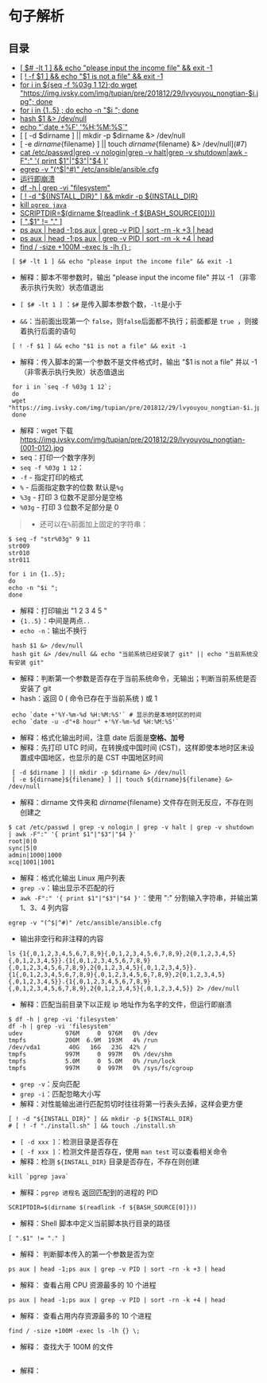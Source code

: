 # 句子解析

## 目录
* [ [ $# -lt 1 ] && echo "please input the income file" && exit -1](#1)
* [ [ ! -f $1 ] && echo "$1 is not a file" && exit -1](#2)
* [for i in ${seq -f %03g 1 12};do wget "https://img.ivsky.com/img/tupian/pre/201812/29/lvyouyou_nongtian-$i.jpg"; done](#3)
* [for i in {1..5} ; do echo -n "$i "; done](#4)
* [ hash $1 &> /dev/null](#5)
* [ echo "\`date +%F' '%H:%M:%S\`" ](#6)
* [ [ -d $dirname ] || mkdir -p $dirname &> /dev/null<br/>
* [ -e ${dirname}${filename} ] || touch ${dirname}${filename} &> /dev/null](#7)
* [cat /etc/passwd|grep -v nologin|grep -v halt|grep -v shutdown|awk -F":" '{ print $1"|"$3"|"$4 }'](#8)
* [egrep -v "(^$|^#)" /etc/ansible/ansible.cfg](#9)
* [运行即崩溃](#10)
* [df -h | grep -vi "filesystem"](#11)
* [[ ! -d "${INSTALL_DIR}" ] && mkdir -p ${INSTALL_DIR}](#12)
* [kill `pgrep java`](#13)
* [SCRIPTDIR=$(dirname $(readlink -f ${BASH_SOURCE[0]}))](#14)
* [ [ ".$1" != "." ] ](#15)
* [ps aux | head -1;ps aux | grep -v PID | sort -rn -k +3 | head](#16)
* [ps aux | head -1;ps aux | grep -v PID | sort -rn -k +4 | head](#17)
* [find / -size +100M -exec ls -lh {} \;](#18)


 <span id = "1"></span>
``` shell 
 [ $# -lt 1 ] && echo "please input the income file" && exit -1
```

* 解释：脚本不带参数时，输出 "please input the income file" 并以 -1 （非零表示执行失败）状态值退出
* `[ $# -lt 1 ]` ：`$#` 是传入脚本参数个数，`-lt`是小于
* `&&`：当前面出现第一个 `false`，则`false`后面都不执行；前面都是  `true `，则接着执行后面的语句

  <span id = "2"></span>
``` shell
 [ ! -f $1 ] && echo "$1 is not a file" && exit -1
```
* 解释：传入脚本的第一个参数不是文件格式时，输出 "$1 is not a file" 并以 -1 （非零表示执行失败）状态值退出

  <span id = "3"></span>
``` shell
 for i in `seq -f %03g 1 12`;
 do 
 wget "https://img.ivsky.com/img/tupian/pre/201812/29/lvyouyou_nongtian-$i.jpg"; 
 done
```

* 解释：wget 下载 https://img.ivsky.com/img/tupian/pre/201812/29/lvyouyou_nongtian-(001-012).jpg
* seq：打印一个数字序列
* `seq -f %03g 1 12`：
 * `-f` -  指定打印的格式
 * `%` -  后面指定数字的位数 默认是`%g`
 * `%3g` - 打印 3 位数不足部分是空格
 * `%03g` - 打印 3 位数不足部分是 0

>* 还可以在`%`前面加上固定的字符串：

``` shell
$ seq -f "str%03g" 9 11
str009
str010
str011
```

 <span id = "4"></span>
``` shell
for i in {1..5}; 
do 
echo -n "$i "; 
done
```
* 解释：打印输出 "1 2 3 4 5 "
* `{1..5}`：中间是两点`..`
* `echo -n`：输出不换行

<span id = "5"></span>

```
 hash $1 &> /dev/null
 hash git &> /dev/null && echo "当前系统已经安装了 git" || echo "当前系统没有安装 git"

```

* 解释：判断第一个参数是否存在于当前系统命令，无输出；判断当前系统是否安装了 git
* hash：返回 0 ( 命令已存在于当前系统 ) 或 1

<span id = "6"></span>

```
 echo `date +'%Y-%m-%d %H:%M:%S'` # 显示的是本地时区的时间
 echo `date -u -d"+8 hour" +'%Y-%m-%d %H:%M:%S'` 
```

* 解释：格式化输出时间，注意 date 后面是**空格、加号**
* 解释：先打印 UTC 时间，在转换成中国时间 (CST)，这样即使本地时区未设置成中国地区，也显示的是 CST 中国地区时间


<span id = "7"></span>

```
 [ -d $dirname ] || mkdir -p $dirname &> /dev/null
 [ -e ${dirname}${filename} ] || touch ${dirname}${filename} &> /dev/null 
```

* 解释：dirname 文件夹和 ${dirname}${filename} 文件存在则无反应，不存在则创建之

<span id = "8"></span>

``` shell
$ cat /etc/passwd | grep -v nologin | grep -v halt | grep -v shutdown | awk -F":" '{ print $1"|"$3"|"$4 }'
root|0|0
sync|5|0
admin|1000|1000
xcq|1001|1001
```
* 解释：格式化输出 Linux 用户列表
* `grep -v`：输出显示不匹配的行
* `awk -F":" '{ print $1"|"$3"|"$4 }'`：使用 ":" 分割输入字符串，并输出第 1、3、4 列内容

<span id = "9"></span>

```
egrep -v "(^$|^#)" /etc/ansible/ansible.cfg
```
* 输出非空行和非注释的内容

<span id = "10"></span>

```
ls {1{,0,1,2,3,4,5,6,7,8,9}{,0,1,2,3,4,5,6,7,8,9},2{0,1,2,3,4,5}{,0,1,2,3,4,5}}.{1{,0,1,2,3,4,5,6,7,8,9}{,0,1,2,3,4,5,6,7,8,9},2{0,1,2,3,4,5}{,0,1,2,3,4,5}}.{1{,0,1,2,3,4,5,6,7,8,9}{,0,1,2,3,4,5,6,7,8,9},2{0,1,2,3,4,5}{,0,1,2,3,4,5}}.{1{,0,1,2,3,4,5,6,7,8,9}{,0,1,2,3,4,5,6,7,8,9},2{0,1,2,3,4,5}{,0,1,2,3,4,5}} 2> /dev/null
```
* 解释：匹配当前目录下以正规 ip 地址作为名字的文件，但运行即崩溃

<span id = "11"></span>
``` shell
$ df -h | grep -vi 'filesystem'
df -h | grep -vi 'filesystem'
udev            976M     0  976M   0% /dev
tmpfs           200M  6.9M  193M   4% /run
/dev/vda1        40G   16G   23G  42% /
tmpfs           997M     0  997M   0% /dev/shm
tmpfs           5.0M     0  5.0M   0% /run/lock
tmpfs           997M     0  997M   0% /sys/fs/cgroup
```
* `grep -v`：反向匹配
* `grep -i`：匹配忽略大小写
* 解释：对性能输出进行匹配剪切时往往将第一行表头去掉，这样会更方便

<span id = "12"></span>
``` shell
[ ! -d "${INSTALL_DIR}" ] && mkdir -p ${INSTALL_DIR}
# [ ! -f "./install.sh" ] && touch ./install.sh
```

* `[ -d xxx ]`：检测目录是否存在
* `[ -f xxx ]`：检测文件是否存在，使用 `man test` 可以查看相关命令
* 解释：检测 `${INSTALL_DIR}` 目录是否存在，不存在则创建

<span id = "13"></span>
``` shell
kill `pgrep java`
```
* 解释：`pgrep 进程名` 返回匹配到的进程的 PID

<span id = "14"></span>
``` shell
SCRIPTDIR=$(dirname $(readlink -f ${BASH_SOURCE[0]}))
```
* 解释：Shell 脚本中定义当前脚本执行目录的路径

<span id = "15"></span>
``` shell
[ ".$1" != "." ]
```
* 解释： 判断脚本传入的第一个参数是否为空

<span id = "16"></span>
``` shell
ps aux | head -1;ps aux | grep -v PID | sort -rn -k +3 | head
```
* 解释： 查看占用 CPU 资源最多的 10 个进程

<span id = "17"></span>
``` shell
ps aux | head -1;ps aux | grep -v PID | sort -rn -k +4 | head
```
* 解释： 查看占用内存资源最多的 10 个进程

<span id = "18"></span>
``` shell
find / -size +100M -exec ls -lh {} \;
```
* 解释： 查找大于 100M 的文件

<span id = ""></span>
``` shell

```
* 解释： 
